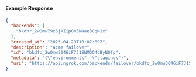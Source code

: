 <!-- Code generated for API Clients. DO NOT EDIT. -->

#### Example Response

```json
{
  "backends": [
    "bkdhr_2wOmw79z6jkIip0n5NNae3CqN1x"
  ],
  "created_at": "2025-04-29T10:07:09Z",
  "description": "acme failover",
  "id": "bkdfo_2wOmw3046iF7J1SNMOO4cByN0fp",
  "metadata": "{\"environment\": \"staging\"}",
  "uri": "https://api.ngrok.com/backends/failover/bkdfo_2wOmw3046iF7J1SNMOO4cByN0fp"
}
```
